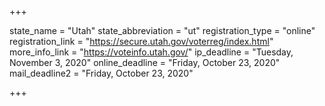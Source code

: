 +++

state_name = "Utah"
state_abbreviation = "ut"
registration_type = "online"
registration_link = "https://secure.utah.gov/voterreg/index.html"
more_info_link = "https://voteinfo.utah.gov/"
ip_deadline = "Tuesday, November 3, 2020"
online_deadline = "Friday, October 23, 2020"
mail_deadline2 = "Friday, October 23, 2020"

+++
